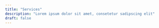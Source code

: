 ```yaml
---
title: "Services"
description: "Lorem ipsum dolor sit amet, consetetur sadipscing elit"
draft: false
---
```


